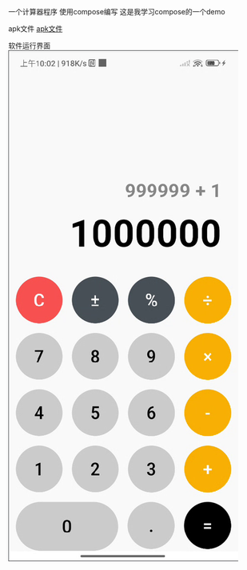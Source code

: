 一个计算器程序
使用compose编写
这是我学习compose的一个demo

apk文件
[apk文件](https://github.com/super963883929/calculator-compose/raw/refs/heads/master/app-debug.apk)

软件运行界面
![软件运行界面](https://raw.githubusercontent.com/super963883929/calculator-compose/refs/heads/master/image/img_1.png)
